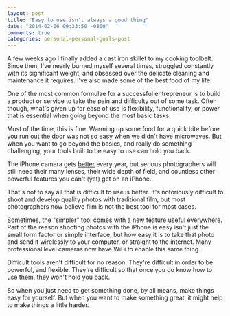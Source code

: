 ```yaml
---
layout: post
title: "Easy to use isn't always a good thing"
date: "2014-02-06 09:33:50 -0800"
comments: true
categories: personal-personal-goals-post
---
```

A few weeks ago I finally added a cast iron skillet to my cooking toolbelt. Since then, I've nearly
burned myself several times, struggled constantly with its significant weight, and obsessed over the
delicate cleaning and maintenance it requires. I've also made some of the best food of my life.

One of the most common formulae for a successful entrepreneur is to build a product or service to
take the pain and difficulty out of some task. Often though, what's given up for ease of use is
flexibility, functionality, or power that is essential when going beyond the most basic tasks.

Most of the time, this is fine. Warming up some food for a quick bite before you run out the door
was not so easy when we didn't have microwaves. But when you want to go beyond the basics, and
really do something challenging, your tools built to be easy to use can hold you back.

The iPhone camera gets
[better](http://connect.dpreview.com/post/5533410947/smartphones-versus-dslr-versus-film) every
year, but serious photographers will still need their many lenses, their wide depth of field, and
countless other powerful features you can't (yet) get on an iPhone.

That's not to say all that is difficult to use is better. It's notoriously difficult to shoot and
develop quality photos with traditional film, but most photographers now believe film is not the
best tool for most cases.

Sometimes, the "simpler" tool comes with a new feature useful everywhere. Part of the reason
shooting photos with the iPhone is easy isn't just the small form factor or simple interface, but
how easy it is to take that photo and send it wirelessly to your computer, or straight to the
internet. Many professional level cameras now have WiFi to enable this same thing.

Difficult tools aren't difficult for no reason. They're difficult in order to be powerful, and
flexible. They're difficult so that once you do know how to use them, they won't hold you back.

So when you just need to get something done, by all means, make things easy for yourself. But when
you want to make something great, it might help to make things a little harder.
